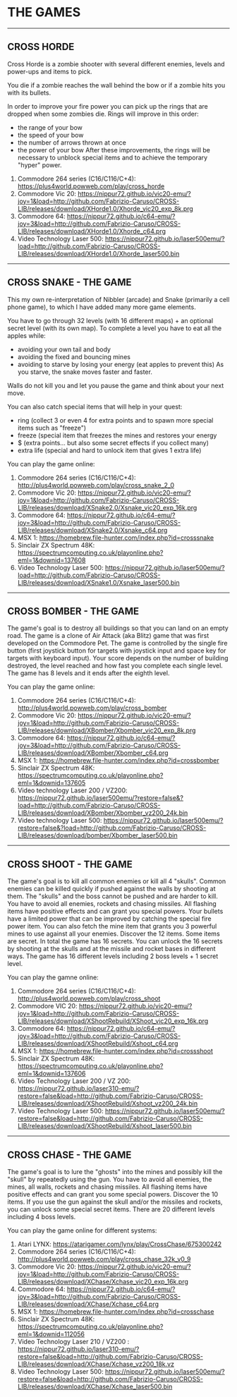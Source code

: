 # THE GAMES


-------------------------------------------


## CROSS HORDE

Cross Horde is a zombie shooter with several different enemies, levels and power-ups and items to pick.

You die if a zombie reaches the wall behind the bow or if a zombie hits you with its bullets.

In order to improve your fire power you can pick up the rings that are dropped when some zombies die.
Rings will improve in this order:
- the range of your bow
- the speed of your bow
- the number of arrows thrown at once 
- the power of your bow
After these improvements, the rings will be necessary to unblock special items and to achieve the temporary "hyper" power.

1. Commodore 264 series (C16/C116/C+4):
https://plus4world.powweb.com/play/cross_horde
2. Commodore Vic 20: https://nippur72.github.io/vic20-emu/?joy=1&load=http://github.com/Fabrizio-Caruso/CROSS-LIB/releases/download/XHorde1.0/Xhorde_vic20_exp_8k.prg
3. Commodore 64: https://nippur72.github.io/c64-emu/?joy=3&load=http://github.com/Fabrizio-Caruso/CROSS-LIB/releases/download/XHorde1.0/Xhorde_c64.prg
4. Video Technology Laser 500: https://nippur72.github.io/laser500emu/?load=http://github.com/Fabrizio-Caruso/CROSS-LIB/releases/download/XHorde1.0/Xhorde_laser500.bin

-------------------------------------------

## CROSS SNAKE - THE GAME

This my own re-interpretation of Nibbler (arcade) and Snake (primarily a cell phone game), to which I have added many more game elements.

You have to go through 32 levels (with 16 different maps) + an optional secret level (with its own map).
To complete a level you have to eat all the apples while:
- avoiding your own tail and body
- avoiding the fixed and bouncing mines
- avoiding to starve by losing your energy (eat apples to prevent this)
As you starve, the snake moves faster and faster.

Walls do not kill you and let you pause the game and think about your next move.

You can also catch special items that will help in your quest:
- ring (collect 3 or even 4 for extra points and to spawn more special items such as "freeze")
- freeze (special item that freezes the mines and restores your energy
- $ (extra points... but also some secret effects if you collect many)
- extra life (special and hard to unlock item that gives 1 extra life)


You can play the game online:

1. Commodore 264 series (C16/C116/C+4): http://plus4world.powweb.com/play/cross_snake_2_0
2. Commodore Vic 20: https://nippur72.github.io/vic20-emu/?joy=1&load=http://github.com/Fabrizio-Caruso/CROSS-LIB/releases/download/XSnake2.0/Xsnake_vic20_exp_16k.prg
3. Commodore 64: https://nippur72.github.io/c64-emu/?joy=3&load=http://github.com/Fabrizio-Caruso/CROSS-LIB/releases/download/XSnake2.0/Xsnake_c64.prg
4. MSX 1: https://homebrew.file-hunter.com/index.php?id=crosssnake
5. Sinclair ZX Spectrum 48K: https://spectrumcomputing.co.uk/playonline.php?eml=1&downid=137608
6. Video Technology Laser 500: https://nippur72.github.io/laser500emu/?load=http://github.com/Fabrizio-Caruso/CROSS-LIB/releases/download/XSnake1.0/Xsnake_laser500.bin


-------------------------------------------

## CROSS BOMBER - THE GAME 
The game's goal is to destroy all buildings so that you can land on an empty road.
The game is a clone of Air Attack (aka Blitz) game that was first developed on the Commodore Pet.
The game is controlled by the single fire button (first joystick button for targets with joystick input and space key for targets with keyboard input).
Your score depends on the number of building destroyed, the level reached and how fast you complete each single level.
The game has 8 levels and it ends after the eighth level.

You can play the game online:

1. Commodore 264 series (C16/C116/C+4): http://plus4world.powweb.com/play/cross_bomber
2. Commodore Vic 20: https://nippur72.github.io/vic20-emu/?joy=1&load=http://github.com/Fabrizio-Caruso/CROSS-LIB/releases/download/XBomber/Xbomber_vic20_exp_8k.prg
3. Commodore 64: https://nippur72.github.io/c64-emu/?joy=3&load=http://github.com/Fabrizio-Caruso/CROSS-LIB/releases/download/XBomber/Xbomber_c64.prg
4. MSX 1: https://homebrew.file-hunter.com/index.php?id=crossbomber
5. Sinclair ZX Spectrum 48K: https://spectrumcomputing.co.uk/playonline.php?eml=1&downid=137605
6. Video technology Laser 200 / VZ200: https://nippur72.github.io/laser500emu/?restore=false&?load=http://github.com/Fabrizio-Caruso/CROSS-LIB/releases/download/XBomber/Xbomber_vz200_24k.bin
7. Video technology Laser 500: https://nippur72.github.io/laser500emu/?restore=false&?load=http://github.com/Fabrizio-Caruso/CROSS-LIB/releases/download/bomber/Xbomber_laser500.bin


-------------------------------------------

## CROSS SHOOT - THE GAME 
The game's goal is to kill all common enemies or kill all 4 "skulls". 
Common enemies can be killed quickly if pushed against the walls by shooting at them.
The "skulls" and the boss cannot be pushed and are harder to kill.
You have to avoid all enemies, rockets and chasing missiles.
All flashing items have positive effects and can grant you special powers. 
Your bullets have a limited power that can be improved by catching the special fire power item. 
You can also fetch the mine item that grants you 3 powerful mines to use against all your enemies.
Discover the 12 items. Some items are secret. In total the game has 16 secrets.
You can unlock the 16 secrets by shooting at the skulls and at the missile and rocket bases in different ways.
The game has 16 different levels including 2 boss levels + 1 secret level.


You can play the gamne online:

1. Commodore 264 series (C16/C116/C+4): http://plus4world.powweb.com/play/cross_shoot
2. Commodore VIC 20: https://nippur72.github.io/vic20-emu/?joy=1&load=http://github.com/Fabrizio-Caruso/CROSS-LIB/releases/download/XShootRebuild/XShoot_vic20_exp_16k.prg
3. Commodore 64: https://nippur72.github.io/c64-emu/?joy=3&load=http://github.com/Fabrizio-Caruso/CROSS-LIB/releases/download/XShootRebuild/Xshoot_c64.prg 
4. MSX 1: https://homebrew.file-hunter.com/index.php?id=crossshoot
5. Sinclair ZX Spectrum 48K: https://spectrumcomputing.co.uk/playonline.php?eml=1&downid=137606
6. Video Technology Laser 200 / VZ 200: https://nippur72.github.io/laser310-emu/?restore=false&load=http://github.com/Fabrizio-Caruso/CROSS-LIB/releases/download/XShootRebuild/Xshoot_vz200_24k.bin
7. Video Technology Laser 500: https://nippur72.github.io/laser500emu/?restore=false&load=http://github.com/Fabrizio-Caruso/CROSS-LIB/releases/download/XShootRebuild/Xshoot_laser500.bin

-------------------------------------------

## CROSS CHASE - THE GAME 
The game's goal is to lure the "ghosts" into the mines and possibly kill the "skull" by repeatedly using the gun.
You have to avoid all enemies, the mines, all walls, rockets and chasing missiles.
All flashing items have positive effects and can grant you some special powers. Discover the 10 items.
If you use the gun against the skull and/or the missiles and rockets, you can unlock some special secret items.
There are 20 different levels including 4 boss levels.

You can play the game online for different systems:

1. Atari LYNX: https://atarigamer.com/lynx/play/CrossChase/675300242
2. Commodore 264 series (C16/C116/C+4): http://plus4world.powweb.com/play/cross_chase_32k_v0_9
3. Commodore Vic 20: https://nippur72.github.io/vic20-emu/?joy=1&load=http://github.com/Fabrizio-Caruso/CROSS-LIB/releases/download/XChase/Xchase_vic20_exp_16k.prg
4. Commodore 64: https://nippur72.github.io/c64-emu/?joy=3&load=http://github.com/Fabrizio-Caruso/CROSS-LIB/releases/download/XChase/Xchase_c64.prg 
5. MSX 1: https://homebrew.file-hunter.com/index.php?id=crosschase
6. Sinclair ZX Spectrum 48K: https://spectrumcomputing.co.uk/playonline.php?eml=1&downid=112056
7. Video Technology Laser 210 / VZ200 : https://nippur72.github.io/laser310-emu/?restore=false&load=http://github.com/Fabrizio-Caruso/CROSS-LIB/releases/download/XChase/Xchase_vz200_18k.vz
8. Video Technology Laser 500: https://nippur72.github.io/laser500emu/?restore=false&load=http://github.com/Fabrizio-Caruso/CROSS-LIB/releases/download/XChase/Xchase_laser500.bin




 
